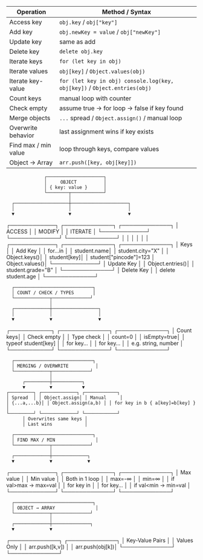 
| Operation            | Method / Syntax                                                           |
| -------------------- | ------------------------------------------------------------------------- |
| Access key           | `obj.key` / `obj["key"]`                                                  |
| Add key              | `obj.newKey = value` / `obj["newKey"]`                                    |
| Update key           | same as add                                                               |
| Delete key           | `delete obj.key`                                                          |
| Iterate keys         | `for (let key in obj)`                                                    |
| Iterate values       | `obj[key]` / `Object.values(obj)`                                         |
| Iterate key-value    | `for (let key in obj) console.log(key, obj[key])` / `Object.entries(obj)` |
| Count keys           | manual loop with counter                                                  |
| Check empty          | assume true → for loop → false if key found                               |
| Merge objects        | `...` spread / `Object.assign()` / manual loop                            |
| Overwrite behavior   | last assignment wins if key exists                                        |
| Find max / min value | loop through keys, compare values                                         |
| Object → Array       | `arr.push([key, obj[key]])`                                               |




                  ┌─────────────────────┐
                  │     OBJECT          │
                  │ { key: value }      │
                  └────────┬────────────┘
                           │
      ┌────────────────────┼─────────────────────┐
      │                    │                     │
      ▼                    ▼                     ▼
 ┌────────────┐     ┌─────────────┐       ┌─────────────┐
 │ ACCESS     │     │ MODIFY      │       │ ITERATE     │
 └────────────┘     └─────────────┘       └─────────────┘
      │                    │                     │
      │                    │                     │
 ┌────────────┐     ┌─────────────┐       ┌─────────────┐
 │ Keys       │     │ Add Key     │       │ for...in    │
 │ student.name│     │ student.city="X" │   │ Object.keys()│
 │ student[key]│     │ student["pincode"]=123 │ Object.values()│
 └────────────┘     │ Update Key  │       │ Object.entries()│
                    │ student.grade="B" │ └─────────────┘
                    │ Delete Key  │
                    │ delete student.age │
                    └─────────────┘
                           
      ┌─────────────────────────────┐
      │ COUNT / CHECK / TYPES       │
      └─────────────┬──────────────┘
                    │
      ┌─────────────┼─────────────────┐
      │             │                 │
      ▼             ▼                 ▼
 ┌───────────┐ ┌─────────────┐ ┌─────────────┐
 │ Count keys│ │ Check empty │ │ Type check  │
 │ count=0   │ │ isEmpty=true│ │ typeof student[key] │
 │ for key…  │ │ for key…    │ │ e.g. string, number │
 └───────────┘ └─────────────┘ └─────────────┘

      ┌─────────────────────────────┐
      │ MERGING / OVERWRITE          │
      └─────────────┬──────────────┘
                    │
          ┌─────────┼───────────┐
          ▼         ▼           ▼
    ┌─────────┐ ┌─────────────┐ ┌────────────┐
    │ Spread  │ │ Object.assign│ │ Manual     │
    │ {...a,...b}│ │ Object.assign(a,b) │ │ for key in b { a[key]=b[key] } │
    └─────────┘ └─────────────┘ └────────────┘
          │ Overwrites same keys │
          │ Last wins            │

      ┌─────────────────────────────┐
      │ FIND MAX / MIN               │
      └─────────────┬──────────────┘
                    │
      ┌─────────────┼─────────────┐
      ▼             ▼             ▼
 ┌────────────┐ ┌─────────────┐ ┌─────────────┐
 │ Max value  │ │ Min value   │ │ Both in 1 loop │
 │ max=-∞     │ │ min=∞       │ │ if val>max → max=val │
 │ for key in │ │ for key…    │ │ if val<min → min=val │
 └────────────┘ └─────────────┘ └─────────────┘

      ┌─────────────────────────────┐
      │ OBJECT → ARRAY               │
      └─────────────┬──────────────┘
                    │
      ┌─────────────┼──────────────┐
      ▼             ▼
 ┌─────────────┐ ┌─────────────┐
 │ Key-Value Pairs │ │ Values Only │
 │ arr.push([k,v]) │ │ arr.push(obj[k])│
 └─────────────┘ └─────────────┘
